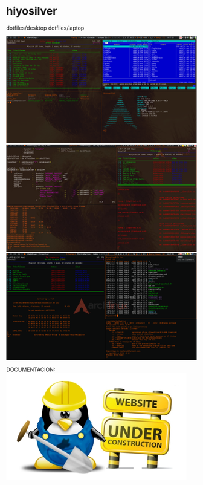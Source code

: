 # hiyosilver
dotfiles/desktop
dotfiles/laptop

![Screenshot1](screenshot1.png)
![Screenshot2](screenshot2.jpg)
![Screenshot3](screenshot3.png)

DOCUMENTACION:
![Under Construction](tux_uc.png)


